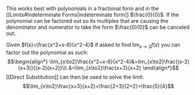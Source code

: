 
This works best with polynomials in a fractional form and in the [[Limits#Indeterminate Forms|indeterminate form]] $\frac{0}{0}$. If the polynomial can be factored out so its multiples that are causing the denominator and numerator to take the form $\frac{0}{0}$ can be canceled out. 

Given $f(x)=\frac{x^2+x-6}{x^2-4}$ if asked to find $\lim_{x\to2}f(x)$ you can factor out the polynomial as such: $$\begin{align*}
\lim_{x\to2}\frac{x^2+x-6}{x^2-4}&=lim_{x\to2}\frac{(x-2)(x+3)}{(x-2)(x+2)}\\\
&=\lim_{x\to2}\frac{x+3}{x+2}
\end{align*}$$
 [[Direct Substitution]] can then be used to solve the limit: $$\lim_{x\to2}\frac{x+3}{x+2}=\frac{2+3}{2+2}=\frac{5}{4}$$

